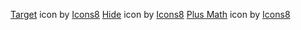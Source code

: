 <a target="_blank" href="https://icons8.com/icon/87365/target">Target</a> icon by <a target="_blank" href="https://icons8.com">Icons8</a>
<a target="_blank" href="https://icons8.comundefined">Hide</a> icon by <a target="_blank" href="https://icons8.com">Icons8</a>
<a target="_blank" href="https://icons8.com/icon/96645/plus-math">Plus Math</a> icon by <a target="_blank" href="https://icons8.com">Icons8</a>
